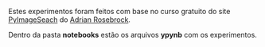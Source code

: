 Estes experimentos foram feitos com base no curso gratuito do site [PyImageSeach](https://www.pyimagesearch.com) do [Adrian Rosebrock](https://twitter.com/pyimagesearch).

Dentro da pasta **notebooks** estão os arquivos **ypynb** com os experimentos.